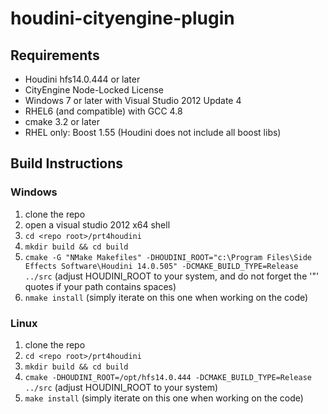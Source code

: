 # houdini-cityengine-plugin

## Requirements
- Houdini hfs14.0.444 or later
- CityEngine Node-Locked License
- Windows 7 or later with Visual Studio 2012 Update 4
- RHEL6 (and compatible) with GCC 4.8
- cmake 3.2 or later
- RHEL only: Boost 1.55 (Houdini does not include all boost libs)

## Build Instructions

### Windows
1. clone the repo
2. open a visual studio 2012 x64 shell
3. ```cd <repo root>/prt4houdini```
4. ```mkdir build && cd build```
5. ```cmake -G "NMake Makefiles" -DHOUDINI_ROOT="c:\Program Files\Side Effects Software\Houdini 14.0.505" -DCMAKE_BUILD_TYPE=Release ../src``` (adjust HOUDINI_ROOT to your system, and do not forget the '"' quotes if your path contains spaces)
6. ```nmake install``` (simply iterate on this one when working on the code)

### Linux
1. clone the repo
2. ```cd <repo root>/prt4houdini```
3. ```mkdir build && cd build```
4. ```cmake -DHOUDINI_ROOT=/opt/hfs14.0.444 -DCMAKE_BUILD_TYPE=Release ../src``` (adjust HOUDINI_ROOT to your system)
5. ```make install``` (simply iterate on this one when working on the code)
